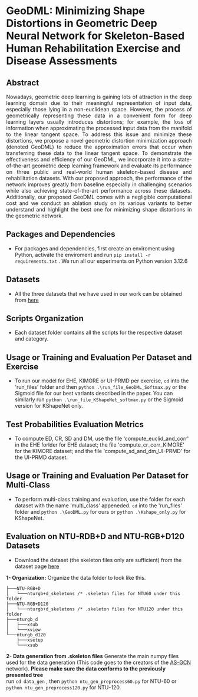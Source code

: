 # **GeoDML: Minimizing Shape Distortions in Geometric Deep Neural Network for Skeleton-Based Human Rehabilitation Exercise and Disease Assessments** 

## Abstract
<div style="text-align: justify"> 
Nowadays, geometric deep learning is gaining lots of attraction in the deep learning domain due to their meaningful representation of input data, especially those lying in a non-euclidean space. However, the process of geometrically representing these data in a convenient form for deep learning layers usually introduces distortions; for example, the loss of information when approximating the processed input data from the manifold to the linear tangent space. To address this issue and minimize these distortions, we propose a novel geometric distortion minimization approach (denoted GeoDML) to reduce the approximation errors that occur when transferring these data to the linear tangent space. To demonstrate the effectiveness and efficiency of our GeoDML, we incorporate it into a state-of-the-art geometric deep learning framework and evaluate its performance on three public and real-world human skeleton-based disease and rehabilitation datasets. With our proposed approach, the performance of the network improves greatly from baseline especially in challenging scenarios while also achieving state-of-the-art performance across these datasets. Additionally, our proposed GeoDML comes with a negligible computational cost and we conduct an ablation study on its various variants to better understand and highlight the best one for minimizing shape distortions in the geometric network.
</div>

## Packages and Dependencies
- For packages and dependencies, first create an enviroment using Python, activate the enviroment and run `pip install -r requirements.txt` . We run all our experiments on Python version 3.12.6

## Datasets
- All the three datasets that we have used in our work can be obtained from [here](https://github.com/bruceyo/EGCN/tree/master) 

## Scripts Organization
- Each dataset folder contains all the scripts for the respective dataset and category.

## Usage or Training and Evaluation Per Dataset and Exercise 
- To run our model for EHE, KIMORE or UI-PRMD per exercise, `cd` into the 'run_files' folder and then  `python .\run_file_GeoDML_Softmax.py` or the Sigmoid file for our best variants described in the paper. You can similarly run `python .\run_file_KShapeNet_softmax.py` or the Sigmoid version for KShapeNet only.
  
## Test Probabilities Evaluation Metrics
- To compute ED, CR, SD and DM, use the file 'compute_euclid_and_corr' in the EHE forlder for EHE dataset; the file 'compute_cr_corr_KIMORE' for the KIMORE dataset; and the file 'compute_sd_and_dm_UI-PRMD' for the UI-PRMD dataset.

## Usage or Training and Evaluation Per Dataset for Multi-Class
- To perform multi-class training and evaluation, use the folder for each dataset with the name 'multi_class' appeneded. `cd` into the 'run_files' folder and `python .\GeoDML.py` for ours or `python .\Kshape_only.py` for KShapeNet. 

## Evaluation on NTU-RDB+D and NTU-RGB+D120 Datasets
- Download the dataset (the skeleton files only are sufficient) from the dataset page [here](https://rose1.ntu.edu.sg/dataset/actionRecognition/)

**1- Organization:**
Organize the data folder to look like this.

	├───NTU-RGB+D
	│   └───nturgb+d_skeletons /* .skeleton files for NTU60 under this folder
	├───NTU-RGB+D120
	│   └───nturgb+d_skeletons /* .skeleton files for NTU120 under this folder
	├───nturgb_d
	│   ├───xsub
	│   └───xview
	└───nturgb_d120
		├───xsetup
		└───xsub
  
**2- Data generation from .skeleton files**
Generate the main numpy files used for the data generation (This code goes to the creators of the [AS-GCN](https://github.com/limaosen0/AS-GCN) network). **Please make sure the data conforms to the previously presented tree** <br>
run `cd data_gen` , then `python ntu_gen_preprocess60.py` for NTU-60 or `python ntu_gen_preprocess120.py` for NTU-120. 
    
